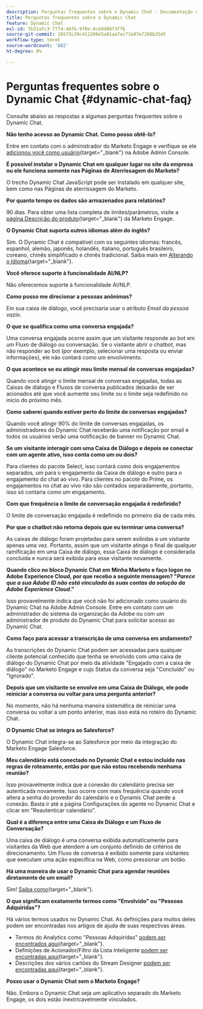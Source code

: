 ```yaml
---
description: Perguntas frequentes sobre o Dynamic Chat - Documentação do Marketo - Documentação do produto
title: Perguntas frequentes sobre o Dynamic Chat
feature: Dynamic Chat
exl-id: 7b31afc3-77f4-46fb-9f0e-8cb9d60f3ffb
source-git-commit: 26573c20c411208e5a01aa7ec73a97e7208b35d5
workflow-type: tm+mt
source-wordcount: '882'
ht-degree: 0%

---
```


# Perguntas frequentes sobre o Dynamic Chat {#dynamic-chat-faq}

Consulte abaixo as respostas a algumas perguntas frequentes sobre o Dynamic Chat.

**Não tenho acesso ao Dynamic Chat. Como posso obtê-lo?**

Entre em contato com o administrador do Marketo Engage e verifique se ele [adicionou você como usuário](/help/marketo/product-docs/demand-generation/dynamic-chat/setup-and-configuration/add-or-remove-chat-users.md#add-a-chat-user){target="_blank"} na Adobe Admin Console.

**É possível instalar o Dynamic Chat em qualquer lugar no site da empresa ou ele funciona somente nas Páginas de Aterrissagem do Marketo?**

O trecho Dynamic Chat JavaScript pode ser instalado em qualquer site, bem como nas Páginas de aterrissagem do Marketo.

**Por quanto tempo os dados são armazenados para relatórios?**

90 dias. Para obter uma lista completa de limites/parâmetros, visite a [página Descrição do produto](https://helpx.adobe.com/legal/product-descriptions/adobe-marketo-engage---product-description.html){target="_blank"} da Marketo Engage.

**O Dynamic Chat suporta outros idiomas além do inglês?**

Sim. O Dynamic Chat é compatível com os seguintes idiomas: francês, espanhol, alemão, japonês, holandês, italiano, português brasileiro, coreano, chinês simplificado e chinês tradicional. Saiba mais em [Alterando o Idioma](/help/marketo/product-docs/demand-generation/dynamic-chat/dynamic-chat-overview.md#changing-the-language){target="_blank"}.

**Você oferece suporte à funcionalidade AI/NLP?**

Não oferecemos suporte à funcionalidade AI/NLP.

**Como posso me direcionar a pessoas anônimas?**

Em sua caixa de diálogo, você precisaria usar o atributo _Email da pessoa vazio_.

**O que se qualifica como uma conversa engajada?**

Uma conversa engajada ocorre assim que um visitante responde ao bot em um Fluxo de diálogo ou conversação. Se o visitante abrir o chatbot, mas não responder ao bot (por exemplo, selecionar uma resposta ou enviar informações), ele não contará como um envolvimento.

**O que acontece se eu atingir meu limite mensal de conversas engajadas?**

Quando você atingir o limite mensal de conversas engajadas, todas as Caixas de diálogo e Fluxos de conversa publicados deixarão de ser acionados até que você aumente seu limite ou o limite seja redefinido no início do próximo mês.

**Como saberei quando estiver perto do limite de conversas engajadas?**

Quando você atingir 90% do limite de conversas engajadas, os administradores do Dynamic Chat receberão uma notificação por email e todos os usuários verão uma notificação de banner no Dynamic Chat.

**Se um visitante interagir com uma Caixa de Diálogo e depois se conectar com um agente ativo, isso conta como um ou dois?**

Para clientes do pacote Select, isso contará como dois engajamentos separados, um para o engajamento da Caixa de diálogo e outro para o engajamento do chat ao vivo. Para clientes no pacote do Prime, os engajamentos no chat ao vivo não são contados separadamente, portanto, isso só contaria como um engajamento.

**Com que frequência o limite de conversação engajada é redefinido?**

O limite de conversação engajada é redefinido no primeiro dia de cada mês.

**Por que o chatbot não retorna depois que eu terminar uma conversa?**

As caixas de diálogo foram projetadas para serem exibidas a um visitante apenas uma vez. Portanto, assim que um visitante atinge o final de qualquer ramificação em uma Caixa de diálogo, essa Caixa de diálogo é considerada concluída e nunca será exibida para esse visitante novamente.

**Quando clico no bloco Dynamic Chat em Minha Marketo e faço logon no Adobe Experience Cloud, por que recebo a seguinte mensagem? &quot;_Parece que a sua Adobe ID não está vinculada às suas contas da solução da Adobe Experience Cloud_.&quot;**

Isso provavelmente indica que você não foi adicionado como usuário do Dynamic Chat na Adobe Admin Console. Entre em contato com um administrador do sistema da organização da Adobe ou com um administrador de produto do Dynamic Chat para solicitar acesso ao Dynamic Chat.

**Como faço para acessar a transcrição de uma conversa em andamento?**

As transcrições do Dynamic Chat podem ser acessadas para qualquer cliente potencial conhecido que tenha se envolvido com uma caixa de diálogo do Dynamic Chat por meio da atividade &quot;Engajado com a caixa de diálogo&quot; no Marketo Engage e cujo Status da conversa seja &quot;Concluído&quot; ou &quot;Ignorado&quot;.

**Depois que um visitante se envolve em uma Caixa de Diálogo, ele pode reiniciar a conversa ou voltar para uma pergunta anterior?**

No momento, não há nenhuma maneira sistemática de reiniciar uma conversa ou voltar a um ponto anterior, mas isso está no roteiro do Dynamic Chat.

**O Dynamic Chat se integra ao Salesforce?**

O Dynamic Chat integra-se ao Salesforce por meio da integração do Marketo Engage Salesforce.

**Meu calendário está conectado no Dynamic Chat e estou incluído nas regras de roteamento, então por que não estou recebendo nenhuma reunião?**

Isso provavelmente indica que a conexão do calendário precisa ser autenticada novamente. Isso ocorre com mais frequência quando você altera a senha do provedor do calendário e o Dynamic Chat perde a conexão. Basta ir até a página Configurações do agente no Dynamic Chat e clicar em &quot;Reautenticar calendário&quot;.

**Qual é a diferença entre uma Caixa de Diálogo e um Fluxo de Conversação?**

Uma caixa de diálogo é uma conversa exibida automaticamente para visitantes da Web que atendem a um conjunto definido de critérios de direcionamento. Um Fluxo de conversa é exibido somente para visitantes que executam uma ação específica na Web, como pressionar um botão.

**Há uma maneira de usar o Dynamic Chat para agendar reuniões diretamente de um email?**

Sim! [Saiba como](https://nation.marketo.com/t5/product-blogs/using-dynamic-chat-conversational-flows-for-meeting-booking/ba-p/340936){target="_blank"}.

**O que significam exatamente termos como &quot;Envolvido&quot; ou &quot;Pessoas Adquiridas&quot;?**

Há vários termos usados no Dynamic Chat. As definições para muitos deles podem ser encontradas nos artigos de ajuda de suas respectivas áreas.

* Termos do Analytics como &quot;Pessoas Adquiridas&quot; [podem ser encontrados aqui](/help/marketo/product-docs/demand-generation/dynamic-chat/analytics.md#definitions){target="_blank"}.
* Definições de Acionador/Filtro da Lista Inteligente [podem ser encontradas aqui](/help/marketo/product-docs/demand-generation/dynamic-chat/dynamic-chat-activities.md#definitions){target="_blank"}.
* Descrições dos vários cartões do Stream Designer [podem ser encontradas aqui](/help/marketo/product-docs/demand-generation/dynamic-chat/automated-chat/stream-designer.md#stream-designer-cards){target="_blank"}.

**Posso usar o Dynamic Chat sem o Marketo Engage?**

Não. Embora o Dynamic Chat seja um aplicativo separado do Marketo Engage, os dois estão inextricavelmente vinculados.
